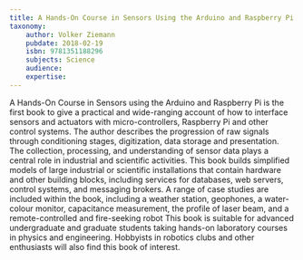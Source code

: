 ```yaml
---
title: A Hands-On Course in Sensors Using the Arduino and Raspberry Pi
taxonomy:
	author: Volker Ziemann
	pubdate: 2018-02-19
	isbn: 9781351188296
	subjects: Science
	audience: 
	expertise: 
---
```

A Hands-On Course in Sensors using the Arduino and Raspberry Pi is the first book to give a practical and wide-ranging account of how to interface sensors and actuators with micro-controllers, Raspberry Pi and other control systems. The author describes the progression of raw signals through conditioning stages, digitization, data storage and presentation. The collection, processing, and understanding of sensor data plays a central role in industrial and scientific activities. This book builds simplified models of large industrial or scientific installations that contain hardware and other building blocks, including services for databases, web servers, control systems, and messaging brokers. A range of case studies are included within the book, including a weather station, geophones, a water-colour monitor, capacitance measurement, the profile of laser beam, and a remote-controlled and fire-seeking robot This book is suitable for advanced undergraduate and graduate students taking hands-on laboratory courses in physics and engineering. Hobbyists in robotics clubs and other enthusiasts will also find this book of interest.